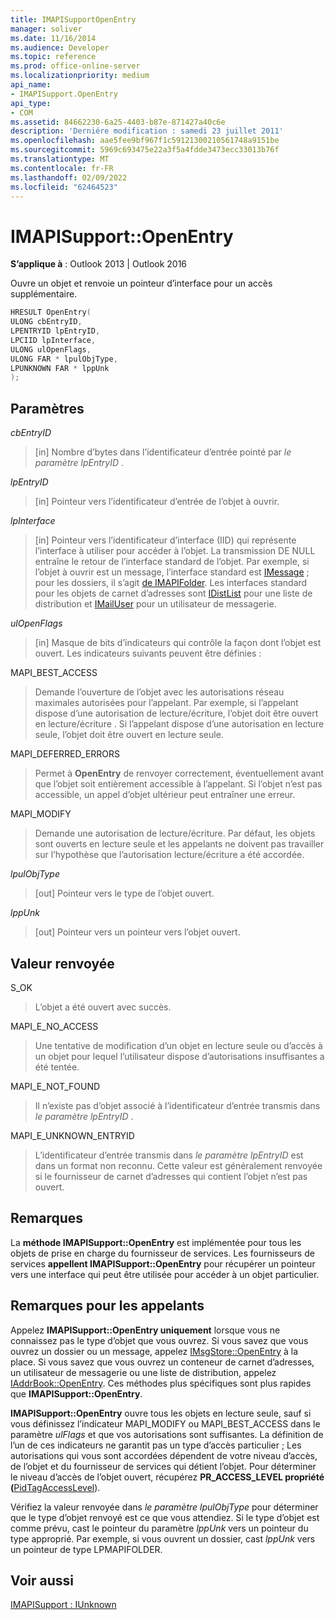 ```yaml
---
title: IMAPISupportOpenEntry
manager: soliver
ms.date: 11/16/2014
ms.audience: Developer
ms.topic: reference
ms.prod: office-online-server
ms.localizationpriority: medium
api_name:
- IMAPISupport.OpenEntry
api_type:
- COM
ms.assetid: 84662230-6a25-4403-b87e-871427a40c6e
description: 'Derniére modification : samedi 23 juillet 2011'
ms.openlocfilehash: aae5fee9bf967f1c59121300210561748a9151be
ms.sourcegitcommit: 5969c693475e22a3f5a4fdde3473ecc33013b76f
ms.translationtype: MT
ms.contentlocale: fr-FR
ms.lasthandoff: 02/09/2022
ms.locfileid: "62464523"
---
```

# <a name="imapisupportopenentry"></a>IMAPISupport::OpenEntry

  
  
**S’applique à** : Outlook 2013 | Outlook 2016 
  
Ouvre un objet et renvoie un pointeur d’interface pour un accès supplémentaire. 
  
```cpp
HRESULT OpenEntry(
ULONG cbEntryID,
LPENTRYID lpEntryID,
LPCIID lpInterface,
ULONG ulOpenFlags,
ULONG FAR * lpulObjType,
LPUNKNOWN FAR * lppUnk
);
```

## <a name="parameters"></a>Paramètres

 _cbEntryID_
  
> [in] Nombre d’bytes dans l’identificateur d’entrée pointé par  _le paramètre lpEntryID_ . 
    
 _lpEntryID_
  
> [in] Pointeur vers l’identificateur d’entrée de l’objet à ouvrir.
    
 _lpInterface_
  
> [in] Pointeur vers l’identificateur d’interface (IID) qui représente l’interface à utiliser pour accéder à l’objet. La transmission DE NULL entraîne le retour de l’interface standard de l’objet. Par exemple, si l’objet à ouvrir est un message, l’interface standard est [IMessage](imessageimapiprop.md) ; pour les dossiers, il s’agit [de IMAPIFolder](imapifolderimapicontainer.md). Les interfaces standard pour les objets de carnet d’adresses sont [IDistList](idistlistimapicontainer.md) pour une liste de distribution et [IMailUser](imailuserimapiprop.md) pour un utilisateur de messagerie. 
    
 _ulOpenFlags_
  
> [in] Masque de bits d’indicateurs qui contrôle la façon dont l’objet est ouvert. Les indicateurs suivants peuvent être définies :
    
MAPI_BEST_ACCESS 
  
> Demande l’ouverture de l’objet avec les autorisations réseau maximales autorisées pour l’appelant. Par exemple, si l’appelant dispose d’une autorisation de lecture/écriture, l’objet doit être ouvert en lecture/écriture . Si l’appelant dispose d’une autorisation en lecture seule, l’objet doit être ouvert en lecture seule. 
    
MAPI_DEFERRED_ERRORS 
  
> Permet à **OpenEntry** de renvoyer correctement, éventuellement avant que l’objet soit entièrement accessible à l’appelant. Si l’objet n’est pas accessible, un appel d’objet ultérieur peut entraîner une erreur. 
    
MAPI_MODIFY 
  
> Demande une autorisation de lecture/écriture. Par défaut, les objets sont ouverts en lecture seule et les appelants ne doivent pas travailler sur l’hypothèse que l’autorisation lecture/écriture a été accordée. 
    
 _lpulObjType_
  
> [out] Pointeur vers le type de l’objet ouvert.
    
 _lppUnk_
  
> [out] Pointeur vers un pointeur vers l’objet ouvert.
    
## <a name="return-value"></a>Valeur renvoyée

S_OK 
  
> L’objet a été ouvert avec succès.
    
MAPI_E_NO_ACCESS 
  
> Une tentative de modification d’un objet en lecture seule ou d’accès à un objet pour lequel l’utilisateur dispose d’autorisations insuffisantes a été tentée.
    
MAPI_E_NOT_FOUND 
  
> Il n’existe pas d’objet associé à l’identificateur d’entrée transmis dans _le paramètre lpEntryID_ . 
    
MAPI_E_UNKNOWN_ENTRYID 
  
> L’identificateur d’entrée transmis dans _le paramètre lpEntryID_ est dans un format non reconnu. Cette valeur est généralement renvoyée si le fournisseur de carnet d’adresses qui contient l’objet n’est pas ouvert. 
    
## <a name="remarks"></a>Remarques

La **méthode IMAPISupport::OpenEntry** est implémentée pour tous les objets de prise en charge du fournisseur de services. Les fournisseurs de services **appellent IMAPISupport::OpenEntry** pour récupérer un pointeur vers une interface qui peut être utilisée pour accéder à un objet particulier. 
  
## <a name="notes-to-callers"></a>Remarques pour les appelants

Appelez **IMAPISupport::OpenEntry uniquement** lorsque vous ne connaissez pas le type d’objet que vous ouvrez. Si vous savez que vous ouvrez un dossier ou un message, appelez [IMsgStore::OpenEntry](imsgstore-openentry.md) à la place. Si vous savez que vous ouvrez un conteneur de carnet d’adresses, un utilisateur de messagerie ou une liste de distribution, appelez [IAddrBook::OpenEntry](iaddrbook-openentry.md). Ces méthodes plus spécifiques sont plus rapides que **IMAPISupport::OpenEntry**. 
  
 **IMAPISupport::OpenEntry** ouvre tous les objets en lecture seule, sauf si vous définissez l’indicateur MAPI_MODIFY ou MAPI_BEST_ACCESS dans le paramètre _ulFlags_ et que vos autorisations sont suffisantes. La définition de l’un de ces indicateurs ne garantit pas un type d’accès particulier ; Les autorisations qui vous sont accordées dépendent de votre niveau d’accès, de l’objet et du fournisseur de services qui détient l’objet. Pour déterminer le niveau d’accès de l’objet ouvert, récupérez **PR_ACCESS_LEVEL propriété (**[PidTagAccessLevel](pidtagaccesslevel-canonical-property.md)).
  
Vérifiez la valeur renvoyée dans _le paramètre lpulObjType_ pour déterminer que le type d’objet renvoyé est ce que vous attendiez. Si le type d’objet est comme prévu, cast le pointeur du paramètre  _lppUnk_ vers un pointeur du type approprié. Par exemple, si vous ouvrent un dossier, cast  _lppUnk_ vers un pointeur de type LPMAPIFOLDER. 
  
## <a name="see-also"></a>Voir aussi



[IMAPISupport : IUnknown](imapisupportiunknown.md)

